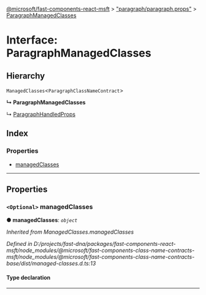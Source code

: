 [@microsoft/fast-components-react-msft](../README.md) > ["paragraph/paragraph.props"](../modules/_paragraph_paragraph_props_.md) > [ParagraphManagedClasses](../interfaces/_paragraph_paragraph_props_.paragraphmanagedclasses.md)

# Interface: ParagraphManagedClasses

## Hierarchy

 `ManagedClasses`<`ParagraphClassNameContract`>

**↳ ParagraphManagedClasses**

↳  [ParagraphHandledProps](_paragraph_paragraph_props_.paragraphhandledprops.md)

## Index

### Properties

* [managedClasses](_paragraph_paragraph_props_.paragraphmanagedclasses.md#managedclasses)

---

## Properties

<a id="managedclasses"></a>

### `<Optional>` managedClasses

**● managedClasses**: *`object`*

*Inherited from ManagedClasses.managedClasses*

*Defined in D:/projects/fast-dna/packages/fast-components-react-msft/node_modules/@microsoft/fast-components-class-name-contracts-msft/node_modules/@microsoft/fast-components-class-name-contracts-base/dist/managed-classes.d.ts:13*

#### Type declaration

___

